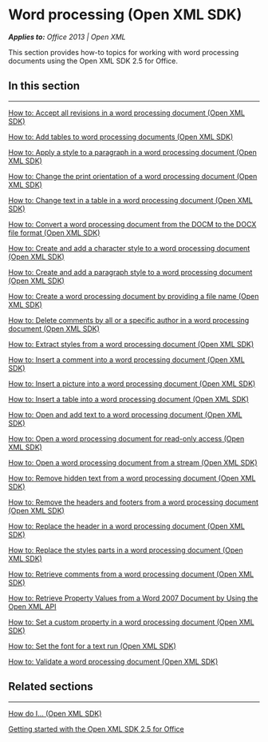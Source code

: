 
# Word processing (Open XML SDK)
***Applies to:** Office 2013 | Open XML*

This section provides how-to topics for working with word processing
documents using the Open XML SDK 2.5 for Office.

## In this section

--------------------------------------------------------------------------------------------------------------------------------------------------------------------------------------------------------------

<span sdata="link">[How to: Accept all revisions in a word processing
document (Open XML
SDK)](b3406fcc-f10b-4075-a18f-116400f35faf.htm)</span>

<span sdata="link">[How to: Add tables to word processing documents
(Open XML SDK)](65c377d2-1763-4bb6-8915-bc6839ccf62d.htm)</span>

<span sdata="link">[How to: Apply a style to a paragraph in a word
processing document (Open XML
SDK)](8d465a77-6c1b-453a-8375-ecf80d2f1bdc.htm)</span>

<span sdata="link">[How to: Change the print orientation of a word
processing document (Open XML
SDK)](bb5319c8-ee99-4862-937b-94dcae8deaca.htm)</span>

<span sdata="link">[How to: Change text in a table in a word processing
document (Open XML
SDK)](69f7c94e-2b8c-4bec-be8c-31933e2ee042.htm)</span>

<span sdata="link">[How to: Convert a word processing document from the
DOCM to the DOCX file format (Open XML
SDK)](80cdc1e8-d023-4886-b8d6-ee26327df739.htm)</span>

<span sdata="link">[How to: Create and add a character style to a word
processing document (Open XML
SDK)](c38f2c94-f0b5-4bb5-8c95-02e556d4e9f1.htm)</span>

<span sdata="link">[How to: Create and add a paragraph style to a word
processing document (Open XML
SDK)](73cbca2d-3603-45a5-8a73-c2e718376b01.htm)</span>

<span sdata="link">[How to: Create a word processing document by
providing a file name (Open XML
SDK)](1771fc05-dd94-40e3-a788-6a13809d64f3.htm)</span>

<span sdata="link">[How to: Delete comments by all or a specific author
in a word processing document (Open XML
SDK)](c66a64ca-cb0d-4acc-9d05-535b5bbb8c96.htm)</span>

<span sdata="link">[How to: Extract styles from a word processing
document (Open XML
SDK)](20258c39-9411-41f2-8463-e94a4b0fa326.htm)</span>

<span sdata="link">[How to: Insert a comment into a word processing
document (Open XML
SDK)](474f0a6c-62c8-4f04-b3f9-cd613a6e48d0.htm)</span>

<span sdata="link">[How to: Insert a picture into a word processing
document (Open XML
SDK)](ae8c98d9-dd11-4b75-804c-165095d60ffd.htm)</span>

<span sdata="link">[How to: Insert a table into a word processing
document (Open XML
SDK)](9d390cf8-1654-4a75-b3b8-4aba86ed1476.htm)</span>

<span sdata="link">[How to: Open and add text to a word processing
document (Open XML
SDK)](360318b5-9d17-42a1-b707-c3ccd1a89c97.htm)</span>

<span sdata="link">[How to: Open a word processing document for
read-only access (Open XML
SDK)](c811c2c7-1066-45a5-a724-33d0fbfd5284.htm)</span>

<span sdata="link">[How to: Open a word processing document from a
stream (Open XML SDK)](75cff172-b29d-475a-8eb5-d8e90642f015.htm)</span>

<span sdata="link">[How to: Remove hidden text from a word processing
document (Open XML
SDK)](e5e9c6ba-b422-4639-bb8c-6da521307f13.htm)</span>

<span sdata="link">[How to: Remove the headers and footers from a word
processing document (Open XML
SDK)](22f973f4-58d1-4dd4-943e-a15ac2571b7c.htm)</span>

<span sdata="link">[How to: Replace the header in a word processing
document (Open XML
SDK)](d57e9b7d-b271-4c8d-998f-b7ca3eb6c850.htm)</span>

<span sdata="link">[How to: Replace the styles parts in a word
processing document (Open XML
SDK)](67edb37c-cfec-461c-b616-5a8b7d074c91.htm)</span>

<span sdata="link">[How to: Retrieve comments from a word processing
document (Open XML
SDK)](70839c86-36ef-4b67-a682-abd5114b2bfe.htm)</span>

[How to: Retrieve Property Values from a Word 2007 Document by Using the
Open XML
API](http://msdn.microsoft.com/library/e0aacc31-524a-4392-aafa-290bbf7ae7b9(Office.15).aspx)

<span sdata="link">[How to: Set a custom property in a word processing
document (Open XML
SDK)](30dfce05-00c1-423e-b4b4-149329fdf184.htm)</span>

<span sdata="link">[How to: Set the font for a text run (Open XML
SDK)](e4e5a2e5-a97e-47b9-a263-6723bd4230a1.htm)</span>

<span sdata="link">[How to: Validate a word processing document (Open
XML SDK)](a20bf30b-204e-4c57-8ca3-badf4b0b3e03.htm)</span>

## Related sections

-------------------------------------------------------------------------------------------------------------------------------------------------------------------------------------------------------------------

<span sdata="link">[How do I... (Open XML
SDK)](b5cc0e8d-da79-482a-81fa-f18c18d29f6c.htm)</span>

<span sdata="link">[Getting started with the Open XML SDK 2.5 for
Office](7b729dda-bbb6-437e-93d6-7bfe7b8183fa.htm)</span>




